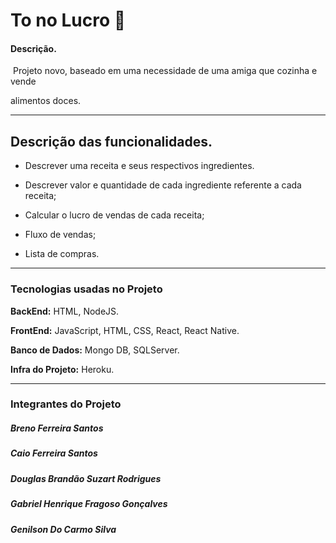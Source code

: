 # 					To no Lucro 💸

#### Descrição.

​	Projeto novo, baseado em uma necessidade de uma amiga que cozinha e vende

alimentos doces.

------



## 	Descrição das funcionalidades.

* Descrever uma receita e seus respectivos ingredientes.

* Descrever valor e quantidade de cada ingrediente referente a cada receita;	

* Calcular o lucro de vendas de cada receita;

* Fluxo de vendas;

* Lista de compras.

  

------



### Tecnologias usadas no Projeto

**BackEnd:**  HTML, NodeJS.

**FrontEnd:** JavaScript, HTML, CSS, React, React Native.

**Banco de Dados:**  Mongo DB, SQLServer.

**Infra do Projeto:**  Heroku.

------



### Integrantes do Projeto	

##### 	Breno Ferreira Santos 

##### 	Caio Ferreira Santos

##### 	Douglas Brandão Suzart Rodrigues

##### 	Gabriel Henrique Fragoso Gonçalves

##### 	Genilson Do Carmo Silva 

